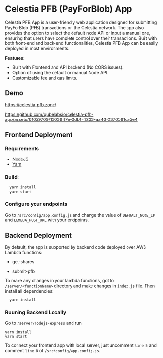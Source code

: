 
# Celestia PFB (PayForBlob) App

Celestia PFB App is a user-friendly web application designed for submitting PayForBlob (PFB) transactions on the Celestia network. The app also provides the option to select the default node API or input a manual one, ensuring that users have complete control over their transactions. Built with both front-end and back-end functionalities, Celestia PFB App can be easily deployed in most environments. 

**Features:**
* Built with Frontend and API backend (No CORS issues).
* Option of using the default or manual Node API.
* Customizable fee and gas limits.

## Demo

https://celestia-pfb.zone/



https://github.com/qubelabsio/celestia-pfb-app/assets/61059709/1303947e-0db1-4233-aa46-2370581ca5e4



## Frontend Deployment

### Requirements
* [NodeJS](https://nodejs.org/en)
* [Yarn](https://classic.yarnpkg.com/lang/en/docs/install)

### Build:
```bash
  yarn install
  yarn start
```
### Configure your endpoints
Go to `/src/config/app.config.js` and change the value of `DEFUALT_NODE_IP` and `LEMBDA_HOST_URL` with your endpoints.


## Backend Deployment
By default, the app is supported by backend code deployed over AWS Lambda functions:

- get-shares

- submit-pfb

To make any changes in your lambda functions, got to `/server/<functionName>` directory and make changes in `index.js` file. Then install all dependencies:

```bash
  yarn install
```
### Ruuning Backend Locally
Go to `/server/nodejs-express` and run

```
yarn install
yarn start
```

To connect your frontend app with local server, just uncomment `line 5` and comment `line 8` of `/src/config/app.config.js`.





